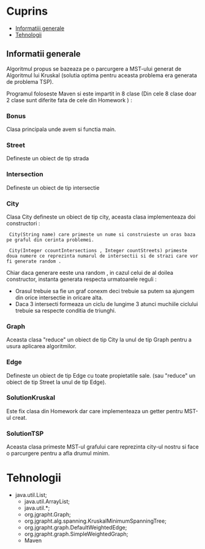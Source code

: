 # Cuprins

 * [Informatiii generale](#informatii-generale)
 * [Tehnologii](#Tehnologii)


## Informatii generale

Algoritmul propus se bazeaza pe o parcurgere a MST-ului generat de Algoritmul lui Kruskal (solutia optima pentru aceasta problema era generata de problema TSP).

Programul  foloseste Maven si este impartit in 8 clase (Din cele 8 clase doar 2 clase sunt diferite fata de cele din Homework ) :

### Bonus
   Clasa principala unde avem si functia main.
   
### Street

  Defineste un obiect de tip strada
  
### Intersection

   Defineste un obiect de tip intersectie
   
### City

 Clasa City defineste un obiect de tip city, aceasta clasa implementeaza doi constructori :
     
     City(String name) care primeste un nume si construieste un oras baza pe graful din cerinta problemei.
     
     City(Integer ccountIntersections , Integer countStreets) primeste doua numere ce reprezinta numarul de intersectii si de strazi care vor fi generate random .
     
     
 Chiar daca generare eeste una random , in cazul celui de al doilea constructor, instanta generata respecta urmatoarele reguli :
 
   * Orasul trebuie sa fie un graf conexm deci trebuie sa putem sa ajungem din orice intersectie in oricare alta.
   * Daca 3 intersecti formeaza un ciclu de lungime 3 atunci muchiile ciclului trebuie sa respecte conditia de triunghi.

### Graph

Aceasta clasa "reduce" un obiect de tip City la unul de tip Graph pentru a usura aplicarea algoritmilor.

### Edge
 
 Defineste un obiect de tip Edge cu toate propietatile sale. (sau "reduce" un obiect de tip Street la unul de tip Edge).
 
 ### SolutionKruskal
 
 Este fix clasa din Homework dar care implementeaza un getter pentru MST-ul creat.
 
 ### SolutionTSP
 
 Aceasta clasa primeste MST-ul grafului care reprezinta city-ul nostru si face o parcurgere pentru a afla drumul minim.
 
 
 # Tehnologii
* java.util.List;
  * java.util.ArrayList;
  * java.util.*;
  * org.jgrapht.Graph;
  * org.jgrapht.alg.spanning.KruskalMinimumSpanningTree;
  * org.jgrapht.graph.DefaultWeightedEdge;
  * org.jgrapht.graph.SimpleWeightedGraph;
  * Maven

